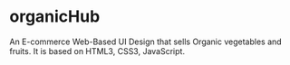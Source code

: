 # organicHub
An E-commerce Web-Based UI Design that sells Organic vegetables and fruits. It is based on HTML3, CSS3, JavaScript.
